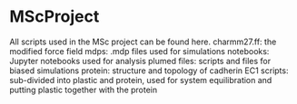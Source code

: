 # MScProject
All scripts used in the MSc project can be found here.
charmm27.ff: the modified force field
mdps: .mdp files used for simulations
notebooks: Jupyter notebooks used for analysis
plumed files: scripts and files for biased simulations
protein: structure and topology of cadherin EC1
scripts: sub-divided into plastic and protein, used for system equilibration and putting plastic together with the protein
